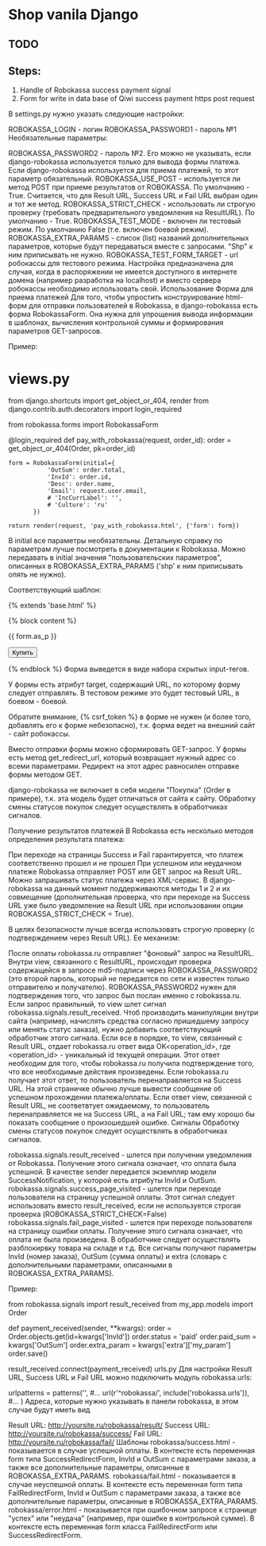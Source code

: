 # Shop vanila Django

## TODO

## Steps:

1. Handle of Robokassa success payment signal
2. Form for write in data base of Qiwi success payment https post request

В settings.py нужно указать следующие настройки:

ROBOKASSA_LOGIN - логин
ROBOKASSA_PASSWORD1 - пароль №1
Необязательные параметры:

ROBOKASSA_PASSWORD2 - пароль №2. Его можно не указывать, если django-robokassa используется только для вывода формы платежа. Если django-robokassa используется для приема платежей, то этот параметр обязательный.
ROBOKASSA_USE_POST - используется ли метод POST при приеме результатов от ROBOKASSA. По умолчанию - True. Считается, что для Result URL, Success URL и Fail URL выбран один и тот же метод.
ROBOKASSA_STRICT_CHECK - использовать ли строгую проверку (требовать предварительного уведомления на ResultURL). По умолчанию - True.
ROBOKASSA_TEST_MODE - включен ли тестовый режим. По умолчанию False (т.е. включен боевой режим).
ROBOKASSA_EXTRA_PARAMS - список (list) названий дополнительных параметров, которые будут передаваться вместе с запросами. "Shp" к ним приписывать не нужно.
ROBOKASSA_TEST_FORM_TARGET - url робокассы для тестового режима. Настройка предназначена для случая, когда в распоряжении не имеется доступного в интернете домена (например разработка на localhost) и вместо сервера робокассы необходимо использовать свой.
Использование
Форма для приема платежей
Для того, чтобы упростить конструирование html-форм для отправки пользователей в Robokassa, в django-robokassa есть форма RobokassaForm. Она нужна для упрощения вывода информации в шаблонах, вычисления контрольной суммы и формирования параметров GET-запросов.

Пример:

# views.py

from django.shortcuts import get_object_or_404, render
from django.contrib.auth.decorators import login_required

from robokassa.forms import RobokassaForm

@login_required
def pay_with_robokassa(request, order_id):
    order = get_object_or_404(Order, pk=order_id)

    form = RobokassaForm(initial={
               'OutSum': order.total,
               'InvId': order.id,
               'Desc': order.name,
               'Email': request.user.email,
               # 'IncCurrLabel': '',
               # 'Culture': 'ru'
           })

    return render(request, 'pay_with_robokassa.html', {'form': form})
В initial все параметры необязательны. Детальную справку по параметрам лучше посмотреть в документации к Robokassa. Можно передавать в initial значения "пользовательских параметров", описанных в ROBOKASSA_EXTRA_PARAMS ('shp' к ним приписывать опять не нужно).

Соответствующий шаблон:

{% extends 'base.html' %}

{% block content %}
    <form action="{{ form.target }}" method="POST">
        <p>{{ form.as_p }}</p>
        <p><input type="submit" value="Купить"></p>
    </form>
{% endblock %}
Форма выведется в виде набора скрытых input-тегов.

У формы есть атрибут target, содержащий URL, по которому форму следует отправлять. В тестовом режиме это будет тестовый URL, в боевом - боевой.

Обратите внимание, {% csrf_token %} в форме не нужен (и более того, добавлять его к форме небезопасно), т.к. форма ведет на внешний сайт - сайт робокассы.

Вместо отправки формы можно сформировать GET-запрос. У формы есть метод get_redirect_url, который возвращает нужный адрес со всеми параметрами. Редирект на этот адрес равносилен отправке формы методом GET.

django-robokassa не включает в себя модели "Покупка" (Order в примере), т.к. эта модель будет отличаться от сайта к сайту. Обработку смены статусов покупок следует осуществлять в обработчиках сигналов.

Получение результатов платежей
В Robokassa есть несколько методов определения результата платежа:

При переходе на страницы Success и Fail гарантируется, что платеж соответственно прошел и не прошел
При успешном или неудачном платеже Robokassa отправляет POST или GET запрос на Result URL.
Можно запрашивать статус платежа через XML-сервис.
В django-robokassa на данный момент поддерживаются методы 1 и 2 и их совмещение (дополнительная проверка, что при переходе на Success URL уже было уведомление на Result URL при использовании опции ROBOKASSA_STRICT_CHECK = True).

В целях безопасности лучше всегда использовать строгую проверку (с подтверждением через Result URL). Ее механизм:

После оплаты robokassa.ru отправляет "фоновый" запрос на ResultURL.
Внутри view, связанного с ResultURL, происходит проверка содержащейся в запросе md5-подписи через ROBOKASSA_PASSWORD2 (это второй пароль, который не передается по сети и известен только отправителю и получателю). ROBOKASSA_PASSWORD2 нужен для подтверждения того, что запрос был послан именно с robokassa.ru.
Если запрос правильный, то view шлет сигнал robokassa.signals.result_received. Чтоб производить манипуляции внутри сайта (например, начислять средства согласно пришедшему запросу или менять статус заказа), нужно добавить соответствующий обработчик этого сигнала.
Если все в порядке, то view, связанный с Result URL, отдает robokassa.ru ответ вида OK<operation_id>, где <operation_id> - уникальный id текущей операции. Этот ответ необходим для того, чтобы robokassa.ru получила подтверждение того, что все необходимые действия произведены.
Если robokassa.ru получает этот ответ, то пользователь перенаправляется на Success URL. На этой страничке обычно лучше вывести сообщение об успешном прохождении платежа/оплаты. Если ответ view, связанной с Result URL, не соответвтует ожидаемому, то пользователь перенаправляется не на Success URL, а на Fail URL; там ему хорошо бы показать сообщение о произошедшей ошибке.
Сигналы
Обработку смены статусов покупок следует осуществлять в обработчиках сигналов.

robokassa.signals.result_received - шлется при получении уведомления от Robokassa. Получение этого сигнала означает, что оплата была успешной. В качестве sender передается экземпляр модели SuccessNotification, у которой есть атрибуты InvId и OutSum.
robokassa.signals.success_page_visited - шлется при переходе пользователя на страницу успешной оплаты. Этот сигнал следует использовать вместо result_received, если не используется строгая проверка (ROBOKASSA_STRICT_CHECK=False)
robokassa.signals.fail_page_visited - шлется при переходе пользователя на страницу ошибки оплаты. Получение этого сигнала означает, что оплата не была произведена. В обработчике следует осуществлять разблокирвку товара на складе и т.д.
Все сигналы получают параметры InvId (номер заказа), OutSum (сумма оплаты) и extra (словарь с дополнительными параметрами, описанными в ROBOKASSA_EXTRA_PARAMS).

Пример:

from robokassa.signals import result_received
from my_app.models import Order

def payment_received(sender, **kwargs):
    order = Order.objects.get(id=kwargs['InvId'])
    order.status = 'paid'
    order.paid_sum = kwargs['OutSum']
    order.extra_param = kwargs['extra']['my_param']
    order.save()

result_received.connect(payment_received)
urls.py
Для настройки Result URL, Success URL и Fail URL можно подключить модуль robokassa.urls:

urlpatterns = patterns('',
    #...
    url(r'^robokassa/', include('robokassa.urls')),
    #...
)
Адреса, которые нужно указывать в панели robokassa, в этом случае будут иметь вид

Result URL: http://yoursite.ru/robokassa/result/
Success URL: http://yoursite.ru/robokassa/success/
Fail URL: http://yoursite.ru/robokassa/fail/
Шаблоны
robokassa/success.html - показывается в случае успешной оплаты. В контексте есть переменная form типа SuccessRedirectForm, InvId и OutSum с параметрами заказа, а также все дополнительные параметры, описанные в ROBOKASSA_EXTRA_PARAMS.
robokassa/fail.html - показывается в случае неуспешной оплаты. В контексте есть переменная form типа FailRedirectForm, InvId и OutSum с параметрами заказа, а также все дополнительные параметры, описанные в ROBOKASSA_EXTRA_PARAMS.
robokassa/error.html - показывается при ошибочном запросе к странице "успех" или "неудача" (например, при ошибке в контрольной сумме). В контексте есть переменная form класса FailRedirectForm или SuccessRedirectForm.
